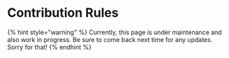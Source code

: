 # Contribution Rules

{% hint style="warning" %}
Currently, this page is under maintenance and also work in progress. Be sure to come back next time for any updates. Sorry for that!
{% endhint %}

